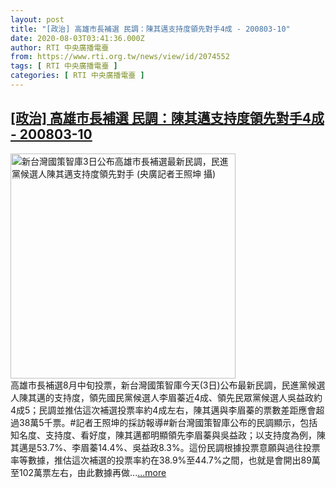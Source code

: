 ```yaml
---
layout: post
title: "[政治] 高雄市長補選 民調：陳其邁支持度領先對手4成 - 200803-10"
date: 2020-08-03T03:41:36.000Z
author: RTI 中央廣播電臺
from: https://www.rti.org.tw/news/view/id/2074552
tags: [ RTI 中央廣播電臺 ]
categories: [ RTI 中央廣播電臺 ]
---
```

<!--1596426096000-->
[[政治] 高雄市長補選 民調：陳其邁支持度領先對手4成 - 200803-10](https://www.rti.org.tw/news/view/id/2074552)
------

<div>
<img src="https://static.rti.org.tw/assets/thumbnails/2020/08/03/07d640a486ebb55a81861a83ec899956.jpg" width="360" alt="新台灣國策智庫3日公布高雄市長補選最新民調，民進黨候選人陳其邁支持度領先對手 (央廣記者王照坤 攝)" title="新台灣國策智庫3日公布高雄市長補選最新民調，民進黨候選人陳其邁支持度領先對手 (央廣記者王照坤 攝)"><br>高雄市長補選8月中旬投票，新台灣國策智庫今天(3日)公布最新民調，民進黨候選人陳其邁的支持度，領先國民黨候選人李眉蓁近4成、領先民眾黨候選人吳益政約4成5；民調並推估這次補選投票率約4成左右，陳其邁與李眉蓁的票數差距應會超過38萬5千票。#記者王照坤的採訪報導#新台灣國策智庫公布的民調顯示，包括知名度、支持度、看好度，陳其邁都明顯領先李眉蓁與吳益政；以支持度為例，陳其邁是53.7%、李眉蓁14.4%、吳益政8.3%。這份民調根據投票意願與過往投票率等數據，推估這次補選的投票率約在38.9%至44.7%之間，也就是會開出89萬至102萬票左右，由此數據再做...<a target="_blank" href="https://www.rti.org.tw/news/view/id/2074552">...more</a>
</div>
